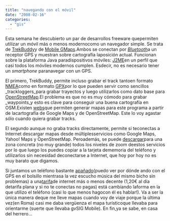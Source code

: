 ```yaml
---
title: "navegando con el móvil"
date: "2008-02-16"
categories: 
  - "gis"
---
```


Esta semana he descubierto un par de desarrollos freeware quepermiten utilizar un móvil más o menos modernocomo un navegador simple. Se trata de [TrekBuddy](http://linuxtechs.net/kruch/tb/forum/index.php)y de [Mobile GMaps](http://www.mgmaps.com/).Ambos se conectan por [_Bluetooth_](http://es.wikipedia.org/wiki/Bluetooth)a un receptor GPS y muestran sobre cartografía laposición actual. Funcionan sobre la plataforma Java paradispositivos móviles: [J2ME](http://java.sun.com/javame/index.jsp)en un perfil que casi todos los móviles modernos cumplen. Esdecir, no es necesario tener un _smartphone_ paranavegar con un GPS.

El primero, TrekBuddy, permite incluso grabar el track tantoen formato [NMEA](http://www.nmea.org/)como en formato [GPX](http://www.topografix.com/gpx.asp)por lo que pueden servir como sencillos _trackloggers_para grabar trayectos y luego utilizarlos como dato base para [OpenStreetMap](http://www.openstreetmap.org).El problema es que no es muy cómodo para grabar _waypoints_y esto es clave para conseguir una buena cartografía en OSM.Existen [webs](http://wiki.trekbuddy.net/index.php/Maps)que permiten generar mapas para este programa a partir de lacartografía de Google Maps y de OpenStreetMap. Este lo voy agastar sólo cuando quiera grabar tracks.

El segundo aunque no graba tracks directamente, permite si teconectas a Internet descargar mapas desde múltiplesservicios como Google Maps, Yahoo! Maps y OpenStreetMap. Peroademás, se puede [descargar](http://www.mgmaps.com/cache/)para una zona concreta (no muy grande) todos los niveles de zoom deestos servicios por lo que luego los puedes copiar a la tarjeta dememoria del teléfono y utilizarlos sin necesidad deconectarse a Internet, que hoy por hoy no es muy barato que digamos.

Si juntamos un teléfono bastante [apañado](http://www.mgmaps.com/cache/)(puedo ver por dónde ando con el GPS en el bolsillo mientrasa la vez escucho música del mismo bicho sin problemas) a una[tarifa](http://yoigo.es/tarifas/index.php)de internet más o menos decente (1,20€ al día detarifa plana y si no te conectas no pagas) está cambiando laforma en la que utilizo el teléfono (casi lo que menos hagocon él es hablar!). Va a ser la única manera deque me lleve mapas cuando voy de viaje porque la última vez(en Roma) casi me daba vergüenza el mapa turísticoque llevaba para orientarme (suerte que llevaba gvSIG Mobile). En fin,ya se sabe, en casa del herrero...
